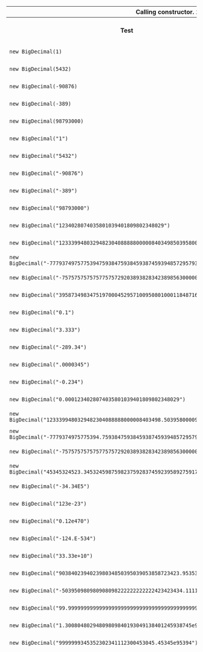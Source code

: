<table>
	<thead>
		<th colspan="5">Calling constructor. 100000 loops.</th>
	</thead>
	<thead>
		<th>Test</th>
		<th align="right">Original time</th>
		<th align="right">Original memory</th>
		<th align="right">Time (change %)</th>
		<th align="right">Memory (change %)</th>
	</thhead>
	<tr>
		<td><code>new BigDecimal(1)</code></td>
		<td align="right">18.8</td>
		<td align="right">76</td>
		<td align="right">19.5 (-3.7)</td>
		<td align="right">73 (3.9)</td>
	</tr>
	<tr>
		<td><code>new BigDecimal(5432)</code></td>
		<td align="right">105.5</td>
		<td align="right">112</td>
		<td align="right">55 (47.9)</td>
		<td align="right">94 (16.1)</td>
	</tr>
	<tr>
		<td><code>new BigDecimal(-90876)</code></td>
		<td align="right">127.3</td>
		<td align="right">932</td>
		<td align="right">61.8 (51.5)</td>
		<td align="right">96 (89.7)</td>
	</tr>
	<tr>
		<td><code>new BigDecimal(-389)</code></td>
		<td align="right">89.5</td>
		<td align="right">112</td>
		<td align="right">49.8 (44.4)</td>
		<td align="right">95 (15.2)</td>
	</tr>
	<tr>
		<td><code>new BigDecimal(98793000)</code></td>
		<td align="right">194.5</td>
		<td align="right">2533</td>
		<td align="right">71.3 (63.3)</td>
		<td align="right">103 (95.9)</td>
	</tr>
	<tr>
		<td><code>new BigDecimal("1")</code></td>
		<td align="right">49.8</td>
		<td align="right">112</td>
		<td align="right">43.5 (12.7)</td>
		<td align="right">94 (16.1)</td>
	</tr>
	<tr>
		<td><code>new BigDecimal("5432")</code></td>
		<td align="right">64.8</td>
		<td align="right">112</td>
		<td align="right">49 (24.4)</td>
		<td align="right">94 (16.1)</td>
	</tr>
	<tr>
		<td><code>new BigDecimal("-90876")</code></td>
		<td align="right">75</td>
		<td align="right">120</td>
		<td align="right">53.8 (28.3)</td>
		<td align="right">97 (19.2)</td>
	</tr>
	<tr>
		<td><code>new BigDecimal("-389")</code></td>
		<td align="right">60</td>
		<td align="right">112</td>
		<td align="right">47 (21.7)</td>
		<td align="right">94 (16.1)</td>
	</tr>
	<tr>
		<td><code>new BigDecimal("98793000")</code></td>
		<td align="right">97.3</td>
		<td align="right">116</td>
		<td align="right">57 (41.4)</td>
		<td align="right">103 (11.2)</td>
	</tr>
	<tr>
		<td><code>new BigDecimal("1234028074035801039401809802348029")</code></td>
		<td align="right">267.3</td>
		<td align="right">256</td>
		<td align="right">102.8 (61.5)</td>
		<td align="right">168 (34.4)</td>
	</tr>
	<tr>
		<td><code>new BigDecimal("1233399480329482304088888000008403498503958000093458039580")</code></td>
		<td align="right">398.3</td>
		<td align="right">366</td>
		<td align="right">142.8 (64.1)</td>
		<td align="right">235 (35.8)</td>
	</tr>
	<tr>
		<td><code>new BigDecimal("-777937497577539475938475938459387459394857295793487592384759")</code></td>
		<td align="right">401.3</td>
		<td align="right">365</td>
		<td align="right">148 (63.1)</td>
		<td align="right">235 (35.6)</td>
	</tr>
	<tr>
		<td><code>new BigDecimal("-7575757575757757572920389382834238985630000043000000000")</code></td>
		<td align="right">384</td>
		<td align="right">320</td>
		<td align="right">135 (64.8)</td>
		<td align="right">228 (28.8)</td>
	</tr>
	<tr>
		<td><code>new BigDecimal("395873498347519700045295710095080100011848716458473")</code></td>
		<td align="right">368</td>
		<td align="right">368</td>
		<td align="right">133 (63.9)</td>
		<td align="right">215 (41.6)</td>
	</tr>
	<tr>
		<td><code>new BigDecimal("0.1")</code></td>
		<td align="right">53.3</td>
		<td align="right">112</td>
		<td align="right">44.8 (15.9)</td>
		<td align="right">94 (16.1)</td>
	</tr>
	<tr>
		<td><code>new BigDecimal("3.333")</code></td>
		<td align="right">66</td>
		<td align="right">112</td>
		<td align="right">49.3 (25.3)</td>
		<td align="right">94 (16.1)</td>
	</tr>
	<tr>
		<td><code>new BigDecimal("-289.34")</code></td>
		<td align="right">75.5</td>
		<td align="right">120</td>
		<td align="right">55.5 (26.5)</td>
		<td align="right">97 (19.2)</td>
	</tr>
	<tr>
		<td><code>new BigDecimal(".0000345")</code></td>
		<td align="right">69.5</td>
		<td align="right">112</td>
		<td align="right">50.8 (26.9)</td>
		<td align="right">94 (16.1)</td>
	</tr>
	<tr>
		<td><code>new BigDecimal("-0.234")</code></td>
		<td align="right">63.8</td>
		<td align="right">112</td>
		<td align="right">48 (24.8)</td>
		<td align="right">94 (16.1)</td>
	</tr>
	<tr>
		<td><code>new BigDecimal("0.0001234028074035801039401809802348029")</code></td>
		<td align="right">287.8</td>
		<td align="right">253</td>
		<td align="right">107 (62.8)</td>
		<td align="right">168 (33.6)</td>
	</tr>
	<tr>
		<td><code>new BigDecimal("1233399480329482304088888000008403498.503958000093458039580")</code></td>
		<td align="right">403.8</td>
		<td align="right">366</td>
		<td align="right">145.3 (64.0)</td>
		<td align="right">235 (35.8)</td>
	</tr>
	<tr>
		<td><code>new BigDecimal("-7779374975775394.75938475938459387459394857295793487592384759")</code></td>
		<td align="right">417.5</td>
		<td align="right">366</td>
		<td align="right">151.3 (63.8)</td>
		<td align="right">235 (35.8)</td>
	</tr>
	<tr>
		<td><code>new BigDecimal("-7575757575757757572920389382834238985630000043000000000")</code></td>
		<td align="right">399.5</td>
		<td align="right">368</td>
		<td align="right">135 (66.2)</td>
		<td align="right">228 (38.0)</td>
	</tr>
	<tr>
		<td><code>new BigDecimal("45345324523.34532459875982375928374592395892759179583999000")</code></td>
		<td align="right">397.3</td>
		<td align="right">276</td>
		<td align="right">143.8 (63.8)</td>
		<td align="right">235 (14.9)</td>
	</tr>
	<tr>
		<td><code>new BigDecimal("-34.34E5")</code></td>
		<td align="right">72</td>
		<td align="right">112</td>
		<td align="right">53.3 (26.0)</td>
		<td align="right">94 (16.1)</td>
	</tr>
	<tr>
		<td><code>new BigDecimal("123e-23")</code></td>
		<td align="right">67.8</td>
		<td align="right">112</td>
		<td align="right">50.8 (25.1)</td>
		<td align="right">94 (16.1)</td>
	</tr>
	<tr>
		<td><code>new BigDecimal("0.12e470")</code></td>
		<td align="right">69.3</td>
		<td align="right">112</td>
		<td align="right">58.3 (15.9)</td>
		<td align="right">94 (16.1)</td>
	</tr>
	<tr>
		<td><code>new BigDecimal("-124.E-534")</code></td>
		<td align="right">70.3</td>
		<td align="right">112</td>
		<td align="right">53.3 (24.2)</td>
		<td align="right">94 (16.1)</td>
	</tr>
	<tr>
		<td><code>new BigDecimal("33.33e+10")</code></td>
		<td align="right">74</td>
		<td align="right">112</td>
		<td align="right">54.5 (26.4)</td>
		<td align="right">94 (16.1)</td>
	</tr>
	<tr>
		<td><code>new BigDecimal("903840239402398034850395039053858723423.953534534548e540")</code></td>
		<td align="right">376</td>
		<td align="right">368</td>
		<td align="right">137.3 (63.5)</td>
		<td align="right">221 (39.9)</td>
	</tr>
	<tr>
		<td><code>new BigDecimal("-503950980980908098222222222222423423434.1111e16")</code></td>
		<td align="right">324</td>
		<td align="right">296</td>
		<td align="right">124.8 (61.5)</td>
		<td align="right">193 (34.8)</td>
	</tr>
	<tr>
		<td><code>new BigDecimal("99.999999999999999999999999999999999999999999e3")</code></td>
		<td align="right">332.3</td>
		<td align="right">296</td>
		<td align="right">127.3 (61.7)</td>
		<td align="right">193 (34.8)</td>
	</tr>
	<tr>
		<td><code>new BigDecimal("1.30080480294809809840193049138401245938745e980")</code></td>
		<td align="right">323</td>
		<td align="right">258</td>
		<td align="right">122.5 (62.1)</td>
		<td align="right">183 (29.1)</td>
	</tr>
	<tr>
		<td><code>new BigDecimal("9999999345352302341112300453045.45345e95394")</code></td>
		<td align="right">289.3</td>
		<td align="right">255</td>
		<td align="right">117 (59.6)</td>
		<td align="right">178 (30.2)</td>
	</tr>
</table>
